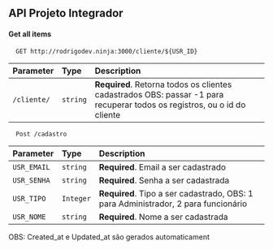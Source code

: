 
## API Projeto Integrador

#### Get all items

```http
  GET http://rodrigodev.ninja:3000/cliente/${USR_ID}
```

| Parameter | Type     | Description                |
| :-------- | :------- | :------------------------- |
| `/cliente/` | `string` | **Required**. Retorna todos os clientes cadastrados OBS: passar -1 para recuperar todos os registros, ou o id do cliente |

```http
  Post /cadastro
```

| Parameter | Type     | Description                       |
| :-------- | :------- | :-------------------------------- |
| `USR_EMAIL`      | `string` | **Required**. Email a ser cadastrado |
| `USR_SENHA`|`string`|**Required**. Senha a ser cadastrada|
|`USR_TIPO`|`Integer`|**Required**. Tipo a ser cadastrado, OBS: 1 para Administrador, 2 para funcionário|
|`USR_NOME`|`string`|**Required**. Nome a ser cadastrada|

OBS: Created_at e Updated_at são gerados automaticament
